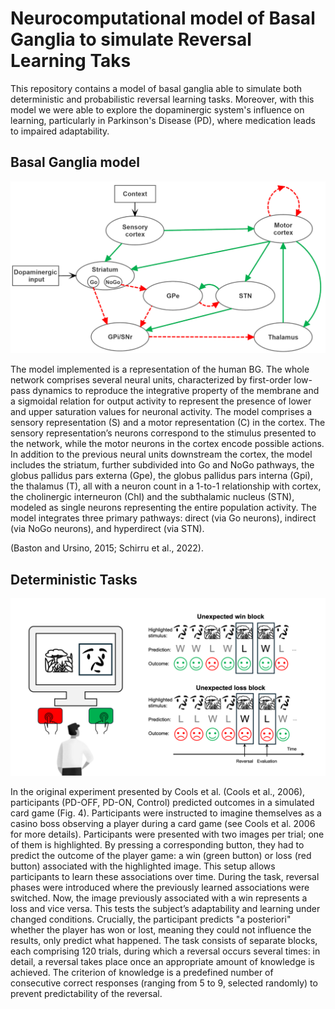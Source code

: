 # Neurocomputational model of Basal Ganglia to simulate Reversal Learning Taks

This repository contains a model of basal ganglia able to simulate both deterministic and probabilistic reversal learning tasks. Moreover, with this model we were able to 
explore the dopaminergic system's influence on learning, particularly in Parkinson's Disease (PD), where medication leads to impaired adaptability.

## Basal Ganglia model
<p align="center">
  <img src="BG_MODEL.png" alt="fig"/>
</p>

The model implemented is a representation of the human BG.
The whole network comprises several neural units, characterized by first-order low-pass dynamics to reproduce the integrative property of the membrane and a sigmoidal relation for output activity to represent the presence of lower and upper saturation values for neuronal activity.
The model comprises a sensory representation (S) and a motor representation (C) in the cortex. The sensory representation’s neurons correspond to the stimulus presented to the network, while the motor neurons in the cortex encode possible actions. In addition to the previous neural units downstream the cortex, the model includes the striatum, further subdivided into Go and NoGo pathways, the globus pallidus pars externa (Gpe), the globus pallidus pars interna (Gpi), the thalamus (T), all with a neuron count in a 1-to-1 relationship with cortex, the cholinergic interneuron (ChI) and the subthalamic nucleus (STN), modeled as single neurons representing the entire population activity.
The model integrates three primary pathways: direct (via Go neurons), indirect (via NoGo neurons), and hyperdirect (via STN).


(Baston and Ursino, 2015; Schirru et al., 2022).
## Deterministic Tasks
<p align="center">
  <img src="Deterministic task.png" alt="fig"/>
</p>
In the original experiment presented by Cools et al. (Cools et al., 2006), participants (PD-OFF, PD-ON, Control) predicted outcomes in a simulated card game (Fig. 4). Participants were instructed to imagine themselves as a casino boss observing a player during a card game (see Cools et al. 2006 for more details). 
Participants were presented with two images per trial; one of them is highlighted. By pressing a corresponding button, they had to predict the outcome of the player game: a win (green button) or loss (red button) associated with the highlighted image. This setup allows participants to learn these associations over time. During the task, reversal phases were introduced where the previously learned associations were switched. Now, the image previously associated with a win represents a loss and vice versa. This tests the subject’s adaptability and learning under changed conditions. 
Crucially, the participant predicts "a posteriori" whether the player has won or lost, meaning they could not influence the results, only predict what happened.
The task consists of separate blocks, each comprising 120 trials, during which a reversal occurs several times: in detail, a reversal takes place once an appropriate amount of knowledge is achieved. The criterion of knowledge is a predefined number of consecutive correct responses (ranging from 5 to 9, selected randomly) to prevent predictability of the reversal.
